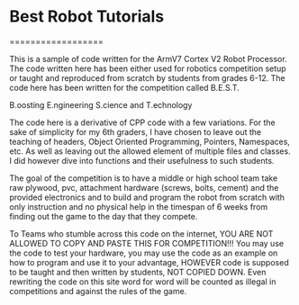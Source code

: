 # Best Robot Tutorials
==================

This is a sample of code written for the ArmV7 Cortex V2 Robot Processor. The code written here has been either used for robotics competition setup or taught and reproduced from scratch by students from grades 6-12. The code here has been written for the competition called B.E.S.T.

B.oosting
E.ngineering
S.cience and
T.echnology

The code here is a derivative of CPP code with a few variations. For the sake of simplicity for my 6th graders, I have chosen to leave out the teaching of headers, Object Oriented Programming, Pointers, Namespaces, etc. As well as leaving out the allowed element of multiple files and classes. I did however dive into functions and their usefulness to such students. 

The goal of the competition is to have a middle or high school team take raw plywood, pvc, attachment hardware (screws, bolts, cement) and the provided electronics and to build and program the robot from scratch with only instruction and no physical help in the timespan of 6 weeks from finding out the game to the day that they compete. 

To Teams who stumble across this code on the internet, YOU ARE NOT ALLOWED TO COPY AND PASTE THIS FOR COMPETITION!!! You may use the code to test your hardware, you may use the code as an example on how to program and use it to your advantage, HOWEVER code is supposed to be taught and then written by students, NOT COPIED DOWN. Even rewriting the code on this site word for word will be counted as illegal in competitions and against the rules of the game.
